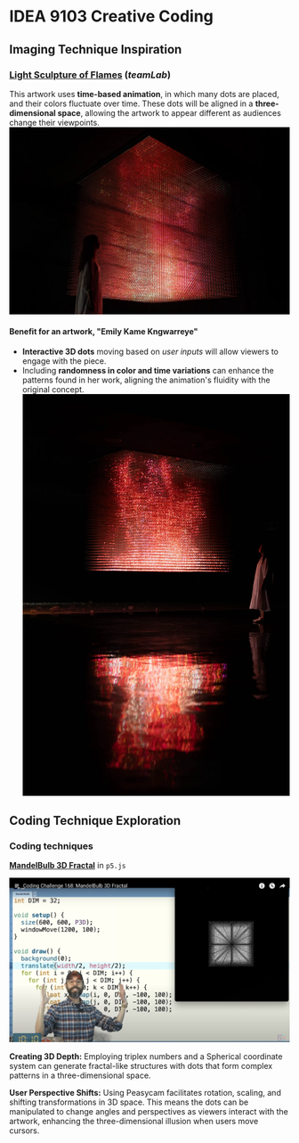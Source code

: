 # IDEA 9103 Creative Coding 

## Imaging Technique Inspiration

### [**Light Sculpture of Flames**](https://www.teamlab.art/ew/light_sculpture_of_flames/living_digital_space/) (*teamLab*)

This artwork uses **time-based animation**, in which many dots are placed, and their colors fluctuate over time. These dots will be aligned in a **three-dimensional space**, allowing the artwork to appear different as audiences change their viewpoints. 
![An image of an artwork 1](/image/inspiration1.webp)

#### Benefit for an artwork, "Emily Kame Kngwarreye"
- **Interactive 3D dots** moving based on *user inputs* will allow viewers to engage with the piece.
- Including **randomness in color and time variations** can enhance the patterns found in her work, aligning the animation's fluidity with the original concept.
![An image of an artwork 2](/image/inspiration2.webp)

## Coding Technique Exploration

### Coding techniques
[**MandelBulb 3D Fractal**](https://www.youtube.com/watch?v=NJCiUVGiNyA&list=PLRqwX-V7Uu6ZiZxtDDRCi6uhfTH4FilpH&index=227) in `p5.js`

![An image of coding techniques](/image/coding_technique.png)

**Creating 3D Depth:**
Employing triplex numbers and a Spherical coordinate system can generate fractal-like structures with dots that form complex patterns in a three-dimensional space. 

**User Perspective Shifts:**
Using Peasycam facilitates rotation, scaling, and shifting transformations in 3D space. This means the dots can be manipulated to change angles and perspectives as viewers interact with the artwork, enhancing the three-dimensional illusion when users move cursors.